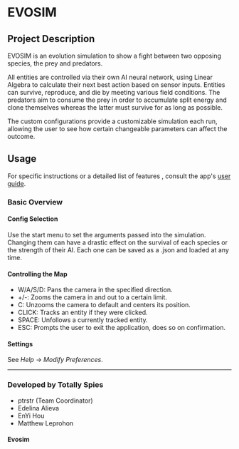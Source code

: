 # EVOSIM

## Project Description

EVOSIM is an evolution simulation to show a fight between two opposing species, the prey and predators.

All entities are controlled via their own AI neural network, using Linear Algebra to calculate their next best action based on sensor inputs. Entities can survive,
reproduce, and die by meeting various field conditions. The predators aim to consume the prey in order to accumulate split energy and clone themselves whereas the latter
must survive for as long as possible.

The custom configurations provide a customizable simulation each run, allowing the user to see how certain changeable parameters can affect the outcome.

## Usage

For specific instructions or a detailed list of features , consult the app's [user guide](https://github.com/mattlep11/evosim/blob/main/user-guide.pdf).

### Basic Overview

#### Config Selection
Use the start menu to set the arguments passed into the simulation. Changing them can have a drastic effect on the survival of each species or the strength of their AI.
Each one can be saved as a .json and loaded at any time.

#### Controlling the Map
- W/A/S/D: Pans the camera in the specified direction.
- +/-: Zooms the camera in and out to a certain limit.
- C: Unzooms the camera to default and centers its position.
- CLICK: Tracks an entity if they were clicked.
- SPACE: Unfollows a currently tracked entity.
- ESC: Prompts the user to exit the application, does so on confirmation.

#### Settings
See *Help* -> *Modify Preferences*.

---

### Developed by Totally Spies
- ptrstr (Team Coordinator)
- Edelina Alieva
- EnYi Hou
- Matthew Leprohon

#### Evosim
